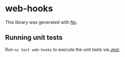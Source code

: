 # web-hooks

This library was generated with [Nx](https://nx.dev).

## Running unit tests

Run `nx test web-hooks` to execute the unit tests via [Jest](https://jestjs.io).
